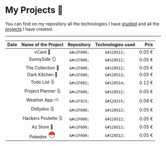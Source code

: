 
# My Projects 🎒

You can find on my repository all the technologies I have [studied](https://github.com/MJordanBecode/Becode/tree/main/Learning) and all the [projects](https://github.com/MJordanBecode/Becode/tree/main/project) I have created.

---

|   Date        |   Name of the Project |   Repository |   Technologies used |   Prix    |
|---            |:-:                    |:-:           |:-:                  |--:    |
|      |   vCard 🪪  |   ```&#x1F600;``` |   ```&#128512;``` |   0.05 €  |
|      |   SunnySide 🪞  |   ```&#x1F600;``` |   ```&#128512;``` |   0.05 €  |
|      |   The Collection 🎥  |   ```&#x1F600;``` |   ```&#128512;``` |   0.05 €  |
|      |   Dark Kitchen 🍔  |   ```&#x1F600;``` |   ```&#128512;``` |   0.05 €  |
|      |   Todo List    🗒️  |   ```&#x1F602;``` |   ```&#128514;``` |   0.12 €  |
|      |   Project Planner 🗒️  |   ```&#x1F600;``` |   ```&#128512;``` |   0.05 €  |
|      |   Weather App ⛅   |   ```&#x1F923;``` |   ```&#129315;``` |   0.09 €  |
|      |   Didlydoo 🗒️  |   ```&#x1F600;``` |   ```&#128512;``` |   0.05 €  |
|      |   Hackers Poulette 🗒️  |   ```&#x1F600;``` |   ```&#128512;``` |   0.05 €  |
|      |   Az Store 👟  |   ```&#x1F600;``` |   ```&#128512;``` |   0.05 €  |
|      |   Pokedex  ![pokeball](assets/images/icons8-pokeball-24.png) |   ```&#x1F600;``` |   ```&#128512;``` |   0.05 €  |

